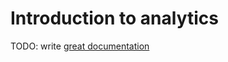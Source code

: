 # Introduction to analytics

TODO: write [great documentation](http://jacobian.org/writing/what-to-write/)
